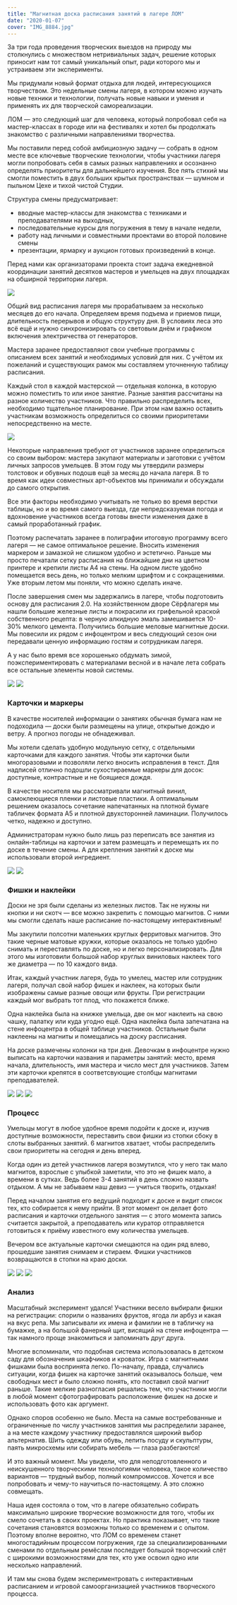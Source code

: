 ```yaml
---
title: "Магнитная доска расписания занятий в лагере ЛОМ"
date: "2020-01-07"
cover: "IMG_8884.jpg"
---
```


За три года проведения творческих выездов на природу мы столкнулись с множеством нетривиальных задач, решение которых приносит нам тот самый уникальный опыт, ради которого мы и устраиваем эти эксперименты.

Мы придумали новый формат отдыха для людей, интересующихся творчеством. Это недельные смены лагеря, в котором можно изучать новые техники и технологии, получать новые навыки и умения и применять их для творческой самореализации.

ЛОМ — это следующий шаг для человека, который попробовал себя на мастер-классах в городе или на фестивалях и хотел бы продолжать знакомство с различными направлениями творчества.

Мы поставили перед собой амбициозную задачу — собрать в одном месте все ключевые творческие технологии, чтобы участники лагеря могли попробовать себя в самых разных направлениях и осознанно определять приоритеты для дальнейшего изучения. Все пять стихий мы смогли поместить в двух больших крытых пространствах — шумном и пыльном Цехе и тихой чистой Студии.

Структура смены предусматривает:

- вводные мастер-классы для знакомства с техниками и преподавателями на выходных,
- последовательные курсы для погружения в тему в начале недели,
- работу над личными и совместными проектами во второй половине смены
- презентации, ярмарку и аукцион готовых произведений в конце.

Перед нами как организаторами проекта стоит задача ежедневной координации занятий десятков мастеров и умельцев на двух площадках на обширной территории лагеря.

![](./images/IMG_1571.jpg)

Общий вид расписания лагеря мы прорабатываем за несколько месяцев до его начала. Определяем время подъема и приемов пищи, длительность перерывов и общую структуру дня. В условиях леса это всё ещё и нужно синхронизировать со световым днём и графиком включения электричества от генераторов.

Мастера заранее предоставляют свои учебные программы с описанием всех занятий и необходимых условий для них. С учётом их пожеланий и существующих рамок мы составляем уточненную таблицу расписания.

Каждый стол в каждой мастерской — отдельная колонка, в которую можно поместить то или иное занятие. Разные занятия рассчитаны на разное количество участников. Что правильно распределить всех, необходимо тщательное планирование. При этом нам важно оставить участникам возможность определиться со своими приоритетами непосредственно на месте.

![](./images/IMG_8714.jpg)

Некоторые направления требуют от участников заранее определиться со своим выбором: мастера закупают материалы и заготовки с учётом личных запросов умельцев. В этом году мы утвердили размеры толстовок и обувных подошв ещё за месяц до начала лагеря. В то время как идеи совместных арт-объектов мы принимали и обсуждали до самого открытия.

Все эти факторы необходимо учитывать не только во время верстки таблицы, но и во время самого выезда, где непредсказуемая погода и вдохновение участников всегда готовы внести изменения даже в самый проработанный график.

Поэтому распечатать заранее в полиграфии итоговую программу всего лагеря — не самое оптимальное решение. Вносить изменения маркером и замазкой не слишком удобно и эстетично. Раньше мы просто печатали сетку расписания на ближайшие дни на цветном принтере и крепили листы А4 на стены. На одном листе удобно помещается весь день, но только мелким шрифтом и с сокращениями. Уже вторым летом мы поняли, что можно сделать иначе.

После завершения смен мы задержались в лагере, чтобы подготовить основу для расписания 2.0. На хозяйственном дворе Сёрфлагеря мы нашли большие железные листы и покрасили их грифельной краской собственного рецепта: в черную алкидную эмаль замешивается 10-30% мелкого цемента. Получились большие меловые магнитные доски. Мы повесили их рядом с инфоцентром и весь следующий сезон они передавали ценную информацию гостям и сотрудникам лагеря.

А у нас было время все хорошенько обдумать зимой, поэкспериментировать с материалами весной и в начале лета собрать все остальные элементы новой системы.


![](./images/IMG_1574.jpg)
![](./images/IMG_1575.jpg)


### Карточки и маркеры

В качестве носителей информации о занятиях обычная бумага нам не подоходила — доски были размещены на улице, открытые дождю и ветру. А прогноз погоды не обнадеживал.

Мы хотели сделать удобную модульную сетку, с отдельными карточками для каждого занятия. Чтобы эти карточки были многоразовыми и позволяли легко вносить исправления в текст. Для надписей отлично подошли сухостираемые маркеры для досок: доступные, контрастные и не боящиеся дождя.

В качестве носителя мы рассматривали магнитный винил, самоклеющиеся пленки и листовые пластики. А оптимальным решением оказалось сочетание напечатанных на плотной бумаге табличек формата А5 и плотной двухсторонней ламинации. Получилось четко, надежно и доступно.

Администраторам нужно было лишь раз переписать все занятия из онлайн-таблицы на карточки и затем размещать и перемещать их по доске в течение смены. А для крепления занятий к доске мы использовали второй ингредиент.

![](./images/IMG_1590.jpg)
![](./images/IMG_8674.jpg)

### Фишки и наклейки

Доски не зря были сделаны из железных листов. Так не нужны ни кнопки и ни скотч — все можно закрепить с помощью магнитов. С ними мы смогли сделать наше расписание по-настоящему интерактивным!

Мы закупили полсотни маленьких круглых ферритовых магнитов. Это такие черные матовые кружки, которые оказалось не только удобно снимать и переставлять по доске, но и легко персонализировать. Для этого мы изготовили большой набор круглых виниловых наклеек того же диаметра — по 10 каждого вида.

Итак, каждый участник лагеря, будь то умелец, мастер или сотрудник лагеря, получал свой набор фишек и наклеек, на которых были изображены самые разные овощи или фрукты. При регистрации каждый мог выбрать тот плод, что покажется ближе.

Одна наклейка была на книжке умельца, две он мог наклеить на свою чашку, палатку или куда угодно ещё. Одна наклейка была запечатана на стене инфоцентра в общей таблице участников. Остальные были наклеены на магниты и помещались на доску расписания.

На доске размечены колонки на три дня. Девочкам в инфоцентре нужно выписать на карточки названия и параметры занятий: место, время начала, длительность, имя мастера и число мест для участников. Затем эти карточки крепятся в соответсвующие столбцы магнитами преподавателей.

![](./images/IMG_8775.jpg)
![](./images/IMG_8783.jpg)
![](./images/IMG_8835.jpg)

### Процесс

Умельцы могут в любое удобное время подойти к доске и, изучив доступные возможности, переставить свои фишки из стопки сбоку в слоты выбранных занятий. 6 магнитов хватает, чтобы распределить свои приоритеты на сегодня и день вперед.

Когда один из детей участников лагеря возмутился, что у него так мало магнитов, взрослые с улыбкой заметили, что это не фишек мало, а времени в сутках. Ведь более 3-4 занятий в день сложно назвать отдыхом. А мы не забываем наш девиз — учиться творить, отдыхая!

Перед началом занятия его ведущий подходит к доске и видит список тех, кто собирается к нему прийти. В этот момент он делает фото расписания и карточки отдельного занятия — с этого момента запись считается закрытой, а преподаватель или куратор отправляется готовиться к приёму известного ему количества умельцев.

Вечером все актуальные карточки смещаются на один ряд влево, прошедшие занятия снимаем и стираем. Фишки участников возвращаются в стопки на краю доски.

![](./images/IMG_8876.jpg)
![](./images/IMG_8900.jpg)
![](./images/IMG_9657.jpg)

### Анализ

Масштабный эксперимент удался! Участники весело выбирали фишки на регистрации: спорили о названиях фруктов, ягода ли арбуз и какая на вкус репа. Мы записывали их имена и фамилии не в табличку на бумажке, а на большой фанерный щит, висящий на стене инфоцентра — так намного проще знакомиться и запоминать друг друга.

Многие вспоминали, что подобная система использовалась в детском саду для обозначения шкафчиков и кроваток. Игра с магнитными фишками была воспринята легко. По-началу, правда, случались ситуации, когда фишек на карточке занятий оказывалось больше, чем свободных мест и было сложно понять, кто поставил свой магнит раньше. Такие мелкие разногласия решались тем, что участники могли в любой момент сфотографировать расположение фишек на доске и использовать фото как аргумент.

Однако споров особенно не было. Места на самые востребованные и ограниченные по числу участников занятия мы распределили заранее, а на месте каждому участнику предоставлялся широкий выбор альтернатив. Шить одежду или обувь, лепить посуду и скульптуры, паять микросхемы или собирать мебель — глаза разбегаются!

И это важный момент. Мы увидели, что для неподготовленного и неискушенного творческими технологиями человека, такое количество вариантов — трудный выбор, полный компромиссов. Хочется и все попробовать и чему-то научиться по-настоящему. А это сложно совмещать.

Наша идея состояла о том, что в лагере обязательно собирать максимально широкие творческие возможности для того, чтобы их смело сочетать в своих проектах. Но практика показывает, что такие сочетания становятся возможны только со временем и с опытом. Поэтому вполне вероятно, что ЛОМ со временем станет многостадийным процессом погружения, где за специализированными сменами по отдельным ремёслам последует большой творческий слёт с широкими возможностями для тех, кто уже освоил одно или несколько направлений.

И там мы снова будем экспериментровать с интерактивным расписанием и игровой самоорганизацией участников творческого процесса.
